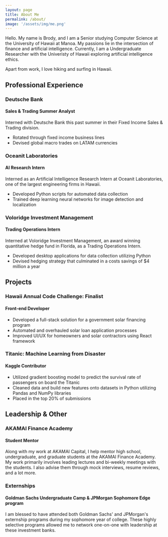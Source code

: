 ```yaml
---
layout: page
title: About Me
permalink: /about/
image: '/assets/img/me.png'
---
```


Hello. My name is Brody, and I am a Senior studying Computer Science at the University of Hawaii at Manoa. My passions lie in the intersection of finance and artificial intelligence. Currently, I am a Undergraduate Researcher with the Univeristy of Hawaii exploring artificial intelligence ethics.

Apart from work, I love hiking and surfing in Hawaii.

## **Professional Experience**

### **Deutsche Bank**
#### Sales & Trading Summer Analyst

Interned with Deutsche Bank this past summer in their Fixed Income Sales & Trading division.
<ul>
  <li>Rotated through fixed income business lines</li>
  <li>Devised global macro trades on LATAM currencies</li>
</ul>

### **Oceanit Laboratories**
#### AI Research Intern

Interned as an Artificial Intelligence Research Intern at Oceanit Laboratories, one of the largest engineering firms in Hawaii. 
  - Developed Python scripts for automated data collection
  - Trained deep learning neural networks for image detection and localization

### **Voloridge Investment Management**
#### Trading Operations Intern

Interned at Voloridge Investment Management, an award winning quantitative hedge fund in Florida, as a Trading Operations Intern.
<ul>
  <li>Developed desktop applications for data collection utilizing Python</li>
  <li>Devised hedging strategy that culminated in a costs savings of $4 million a year</li>
</ul>

## **Projects**

### **Hawaii Annual Code Challenge: Finalist**
#### Front-end Developer
  - Developed a full-stack solution for a government solar financing program
  - Automated and overhauled solar loan application processes
  - Improved UI/UX for homeowners and solar contractors using React framework

### **Titanic: Machine Learning from Disaster**
#### Kaggle Contributor
  - Utilized gradient boosting model to predict the survival rate of passengers on board the Titanic
  - Cleaned data and build new features onto datasets in Python utilizing Pandas and NumPy libraries
  - Placed in the top 20% of submissions

## **Leadership & Other**

### **AKAMAI Finance Academy**
#### Student Mentor

Along with my work at AKAMAI Capital, I help mentor high school, undergraduate, and graduate students at the AKAMAI Finance Academy. My work primarily involves leading lectures and bi-weekly meetings with the students. I also advise them through mock interviews, resume reviews, and a lot more.

### **Externships**
#### Goldman Sachs Undergraduate Camp & JPMorgan Sophomore Edge program

I am blessed to have attended both Goldman Sachs' and JPMorgan's externship programs during my sophomore year of college. These highly selective programs allowed me to network one-on-one with leadership at these investment banks.
